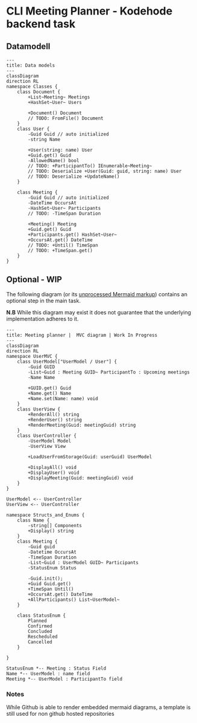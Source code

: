 # CLI Meeting Planner - Kodehode backend task

## Datamodell
```mermaid
---
title: Data models
---
classDiagram
direction RL
namespace Classes {
    class Document {
        +List~Meeting~ Meetings
        +HashSet~User~ Users

        +Document() Document
        // TODO: FromFile() Document
    }
    class User {
        -Guid Guid // auto initialized
        -string Name

        +User(string: name) User
        +Guid.get() Guid
        -AllowedName() bool
        // TODO: +ParticipantTo() IEnumerable~Meeting~
        // TODO: Deserialize +User(Guid: guid, string: name) User
        // TODO: Deserialize +UpdateName()
    }

    class Meeting {
        -Guid Guid // auto initialized
        -DateTime OccursAt
        -HashSet~User~ Participants
        // TODO: -TimeSpan Duration

        +Meeting() Meeting
        +Guid.get() Guid
        +Participants.get() HashSet~User~
        +OccursAt.get() DateTime
        // TODO: +Until() TimeSpan
        // TODO: +TimeSpan.get()
    }
}
```

## Optional - WIP
The following diagram (or its [unprocessed Mermaid markup](./README.template.md)) contains an optional step in the main task.

**N.B** While this diagram may exist it does not guarantee that the underlying implementation adheres to it.
```mermaid
---
title: Meeting planner |  MVC diagram | Work In Progress
---
classDiagram
direction RL
namespace UserMVC {
    class UserModel["UserModel / User"] {
        -Guid GUID
        -List~Guid : Meeting GUID~ ParticipantTo : Upcoming meetings
        -Name Name

        +GUID.get() Guid
        +Name.get() Name
        +Name.set(Name: name) void
    }
    class UserView {
        +RenderAll() string
        +RenderUser() string
        +RenderMeeting(Guid: meetingGuid) string
    }
    class UserController {
        -UserModel Model
        -UserView View

        +LoadUserFromStorage(Guid: userGuid) UserModel

        +DisplayAll() void
        +DisplayUser() void
        +DisplayMeeting(Guid: meetingGuid) void
    }
}

UserModel <-- UserController
UserView <-- UserController

namespace Structs_and_Enums {
    class Name {
        -string[] Components
        +Display() string
    }
    class Meeting {
        -Guid guid
        -Datetime OccursAt
        -TimeSpan Duration
        -List~Guid : UserModel GUID~ Participants
        -StatusEnum Status
        
        -Guid.init();
        +Guid Guid.get()
        +TimeSpan Until()
        +OccursAt.get() DateTime
        +AllParticipants() List~UserModel~
    }

    class StatusEnum {
        Planned
        Confirmed
        Concluded
        Rescheduled
        Cancelled
    }

}

StatusEnum *-- Meeting : Status Field
Name *-- UserModel : name field
Meeting *-- UserModel : ParticipantTo field
```
### Notes
While Github is able to render embedded mermaid diagrams, a template is still used for non github hosted repositories